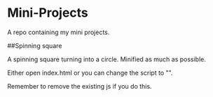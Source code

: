 # Mini-Projects
A repo containing my mini projects.

##Spinning square

A spinning square turning into a circle. Minified as much as possible.

Either open index.html or you can change the script to "<script scr="script.js"></script>".

Remember to remove the existing js if you do this.



